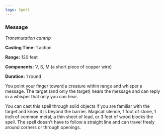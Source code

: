 ```yaml
---
tags: Spell
---
```

### Message

*Transmutation cantrip*

**Casting Time:** 1 action

**Range:** 120 feet

**Components:** V, S, M (a short piece of copper wire)

**Duration:** 1 round

You point your finger toward a creature within range and whisper a message. The target (and only the target) hears the message and can reply in a whisper that only you can hear.

You can cast this spell through solid objects if you are familiar with the target and know it is beyond the barrier. Magical silence, 1 foot of stone, 1 inch of common metal, a thin sheet of lead, or 3 feet of wood blocks the spell. The spell doesn't have to follow a straight line and can travel freely around corners or through openings.